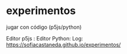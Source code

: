 # experimentos
jugar con código (p5js/python)

Editor p5js : 
Editor Python: 
Log: https://sofiacastaneda.github.io/experimentos/
